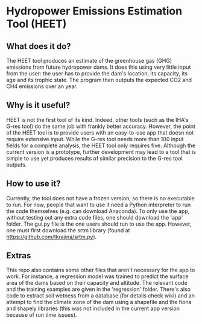 # Hydropower Emissions Estimation Tool (HEET)
## What does it do?
The HEET tool produces an estimate of the greenhouse gas (GHG) emissions from future hydropower dams. It does this using very little input from the user: the user has to provide the dam's location, its capacity, its age and its trophic state. The program then outputs the expected CO2 and CH4 emissions over an year.
## Why is it useful?
HEET is not the first tool of its kind. Indeed, other tools (such as the IHA's G-res tool) do the same job with frankly better accuracy. However, the point of the HEET tool is to provide users with an easy-to-use app that doesn not require extensive input. While the G-res tool needs more than 100 input fields for a complete analysis, the HEET tool only requires five. Although the current version is a prototype, further development may lead to a tool that is simple to use yet produces results of similar precision to the G-res tool outputs.
## How to use it?
Currently, the tool does not have a frozen version, so there is no executable to run. For now, people that want to use it need a Python interpreter to run the code themselves (e.g. can download Anaconda). To only use the app, without testing out any extra code files, one should download the 'app' folder. The gui.py file is the one users should run to use the app. However, one must first download the srtm library (found at https://github.com/tkrajina/srtm.py).
## Extras
This repo also contains some other files that aren't necessary for the app to work. For instance, a regression model was trained to predict the surface area of the dams based on their capacity and altitude. The relevant code and the training examples are given in the 'regression' folder. There's also code to extract soil wetness from a database (for details check wiki) and an attempt to find the climate zone of the dam using a shapefile and the fiona and shapely libraries (this was not included in the current app version because of run time issues).
